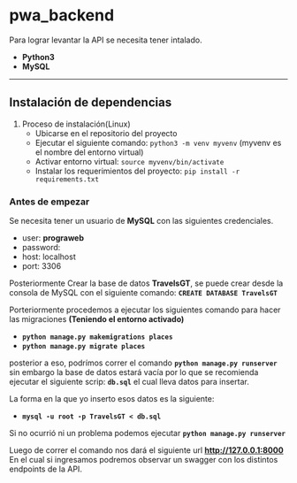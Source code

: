 # pwa_backend

Para lograr levantar la API se necesita tener intalado.

- **Python3**
- **MySQL**

---

## Instalación de dependencias

1. Proceso de instalación(Linux)
    - Ubicarse en el repositorio del proyecto
    - Ejecutar el siguiente comando: `python3 -m venv myvenv` (myvenv es el nombre del entorno virtual)
    - Activar entorno virtual: `source myvenv/bin/activate`
    - Instalar los requerimientos del proyecto: `pip install -r requirements.txt`

### Antes de empezar

Se necesita tener un usuario de **MySQL** con las siguientes credenciales.

- user: **prograweb**
- password:
- host: localhost
- port: 3306

Posteriormente Crear la base de datos **TravelsGT**, se puede crear desde la consola de MySQL con el siguiente comando: **`CREATE DATABASE TravelsGT`**

Porteriormente procedemos a ejecutar los siguientes comando para hacer las migraciones **(Teniendo el entorno activado)**

- **`python manage.py makemigrations places`**
- **`python manage.py migrate places`**

posterior a eso, podrímos correr el comando **`python manage.py runserver`** sin embargo la base de datos estará vacía por lo que se recomienda ejecutar el siguiente scrip: **`db.sql`** el cual lleva datos para insertar.

La forma en la que yo inserto esos datos es la siguiente:

- **`mysql -u root -p TravelsGT < db.sql`**

Si no ocurrió ni un problema podemos ejecutar **`python manage.py runserver`**

Luego de correr el comando nos dará el siguiente url **http://127.0.0.1:8000**
En el cual si ingresamos podremos observar un swagger con los distintos endpoints de la API.
